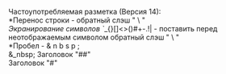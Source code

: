 Частоупотребляемая разметка (Версия 14):\
*Перенос строки - обратный слэш " \\ "\
*Экранирование символов \`*_{}[]<>()#+-.!| - поставить перед неотображаемым символом обратный слэш " \\ "\
*Пробел - & n b s p ; \
&_nbsp; Заголовок "##"   
Заголовок "#"
